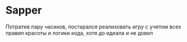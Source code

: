 # Sapper
Потратив пару часиков, постарался реализовать игру с учетом всех правил красоты и логики кода, хотя до идеала и не довел
